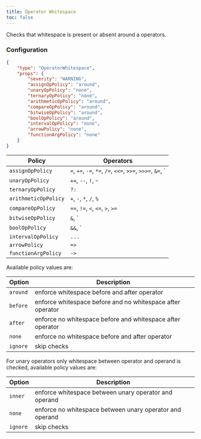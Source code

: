 ```yaml
---
title: Operator Whitespace
toc: false
---
```


Checks that whitespace is present or absent around a operators.

### Configuration

```json
{
    "type": "OperatorWhitespace",
    "props": {
        "severity": "WARNING",
        "assignOpPolicy": "around",
        "unaryOpPolicy": "none",
        "ternaryOpPolicy": "none",
        "arithmeticOpPolicy": "around",
        "compareOpPolicy": "around",
        "bitwiseOpPolicy": "around",
        "boolOpPolicy": "around",
        "intervalOpPolicy": "none",
        "arrowPolicy": "none",
        "functionArgPolicy": "none"
    }
}
```

| Policy                 | Operators
| ---------------------- | ------------------------------------------------------------------- |
| `assignOpPolicy`       | `=`, `+=`, `-=`, `*=`, `/=`, `<<=`, `>>=`, `>>>=`, `&=`, `|=`, `^=` |
| `unaryOpPolicy`        | `++`, `--`, `!`, `~`                                                |
| `ternaryOpPolicy`      | `?:`                                                                |
| `arithmeticOpPolicy`   | `+`, `-`, `*`, `/`, `%`                                             |
| `compareOpPolicy`      | `==`, `!=`, `<`, `<=`, `>`, `>=`                                    |
| `bitwiseOpPolicy`      | `&`, `|`, `^`, `<<`, `>>`, `>>>`                                    |
| `boolOpPolicy`         | `&&`, `||`                                                          |
| `intervalOpPolicy`     | `...`                                                               |
| `arrowPolicy`          | `=>`                                                                |
| `functionArgPolicy`    | `->`                                                                |

Available policy values are:

| Option     | Description |
| --------- | ----------- |
| `around`  | enforce whitespace before and after operator |
| `before`  | enforce whitespace before and no whitespace after operator |
| `after`   | enforce no whitespace before and whitespace after operator |
| `none`    | enforce no whitespace before and after operator |
| `ignore`  | skip checks |

For unary operators only whitespace between operator and operand is checked, available policy values are:

| Option     | Description |
| --------- | ----------- |
| `inner`   | enforce whitespace between unary operator and operand |
| `none`    | enforce no whitespace between unary operator and operand |
| `ignore`  | skip checks |